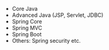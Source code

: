 - Core Java
- Advanced Java (JSP, Servlet, JDBC)
- Spring Core
- Spring MVC
- Spring Boot
- Others: Spring security etc.

